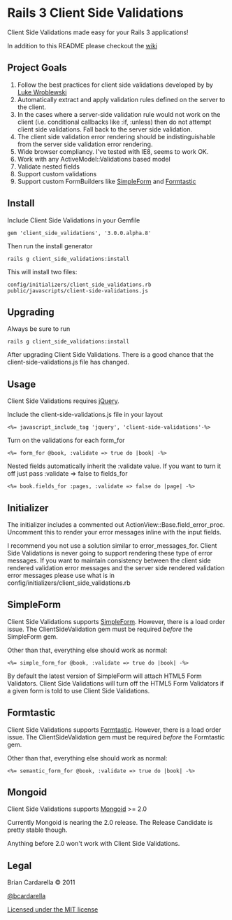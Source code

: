 # Rails 3 Client Side Validations #

Client Side Validations made easy for your Rails 3 applications!

In addition to this README please checkout the [wiki](https://github.com/bcardarella/client_side_validations/wiki)

## Project Goals ##

1. Follow the best practices for client side validations developed by
 by
   [Luke Wroblewski](http://www.alistapart.com/articles/inline-validation-in-web-forms/)
2. Automatically extract and apply validation rules defined on the
   server to the client.
3. In the cases where a server-side validation rule would not work on
   the client (i.e. conditional callbacks like :if, :unless) then do not
   attempt client side validations. Fall back to the server side
   validation.
4. The client side validation error rendering should be
   indistinguishable from the server side validation error rendering.
5. Wide browser compliancy. I've tested with IE8, seems to work OK.
6. Work with any ActiveModel::Validations based model
7. Validate nested fields
8. Support custom validations
9. Support custom FormBuilders like [SimpleForm](https://github.com/plataformatec/simple_form) and [Formtastic](https://github.com/justinfrench/formtastic)

## Install ##

Include Client Side Validations in your Gemfile

    gem 'client_side_validations', '3.0.0.alpha.8'

Then run the install generator

    rails g client_side_validations:install

This will install two files:

    config/initializers/client_side_validations.rb
    public/javascripts/client-side-validations.js

## Upgrading ##

Always be sure to run

    rails g client_side_validations:install

After upgrading Client Side Validations. There is a good chance that the
client-side-validations.js file has changed.

## Usage ##

Client Side Validations requires [jQuery](http://jquery.com).

Include the client-side-validations.js file in your layout

    <%= javascript_include_tag 'jquery', 'client-side-validations'-%>

Turn on the validations for each form_for

    <%= form_for @book, :validate => true do |book| -%>

Nested fields automatically inherit the :validate value. If you want to
turn it off just pass :validate => false to fields_for

    <%= book.fields_for :pages, :validate => false do |page| -%>

## Initializer ##

The initializer includes a commented out ActionView::Base.field_error_proc.
Uncomment this to render your error messages inline with the input fields.

I recommend you not use a solution similar to error_messages_for. Client
Side Validations is never going to support rendering these type of error
messages. If you want to maintain consistency between the client side
rendered validation error messages and the server side rendered
validation error messages please use what is in
config/initializers/client_side_validations.rb

## SimpleForm ##

Client Side Validations supports [SimpleForm](https://github.com/plataformatec/simple_form). However, there is a load
order issue. The ClientSideValidation gem must be required *before* the
SimpleForm gem.

Other than that, everything else should work as normal:

    <%= simple_form_for @book, :validate => true do |book| -%>

By default the latest version of SimpleForm will attach HTML5 Form
Validators. Client Side Validations will turn off the HTML5 Form
Validators if a given form is told to use Client Side Validations.

## Formtastic ##

Client Side Validations supports [Formtastic](https://github.com/justinfrench/formtastic). However, there is a load
order issue. The ClientSideValidation gem must be required *before* the
Formtastic gem.

Other than that, everything else should work as normal:

    <%= semantic_form_for @book, :validate => true do |book| -%>

## Mongoid ##

Client Side Validations supports [Mongoid](https://github.com/mongoid/mongoid) >= 2.0

Currently Mongoid is nearing the 2.0 release. The Release Candidate is
pretty stable though.

Anything before 2.0 won't work with Client Side Validations.

## Legal ##

Brian Cardarella &copy; 2011

[@bcardarella](http://twitter.com/bcardarella)

[Licensed under the MIT license](http://www.opensource.org/licenses/mit-license.php)
